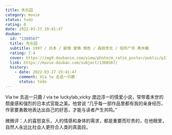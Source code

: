 ```yaml
---
title: 失乐园
category: movie
status: todo
rating: 0
date: 2022-03-27 19:41:47
douban:
  id: "1308567"
  title: 失乐园
  subtitle: 1997 / 日本 / 剧情 爱情 情色 / 森田芳光 / 役所广司 黑木瞳
  rating: 7.4
  cover: https://img9.doubanio.com/view/photo/m_ratio_poster/public/p2157654546.jpg
  link: https://movie.douban.com/subject/1308567/
  history:
    - date: 2022-03-27 19:41:47
      comment: Via tw 去追一只鹿
      status: todo
---
```


Via tw 去追一只鹿 / via tw luckylab_vicky 渡边淳一的情爱小说，常带着末世的颓废感和强烈的日本式官能之美。他曾说 “几乎每一部作品里都有我的亲身经历，作家要勇敢地表达出自己的好恶，才能与读者产生共鸣。”

微微评：人的喜怒哀乐，人的情感和身体的需求，都是重要而珍贵的，在他眼里，自然人永远比社会人更符合人类的真面目。